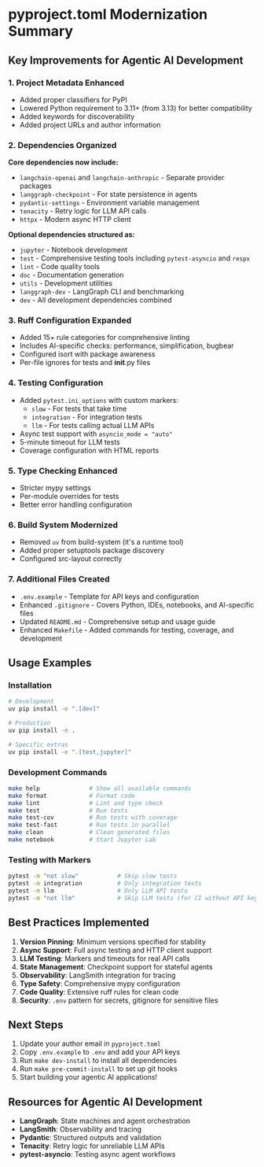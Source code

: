 # pyproject.toml Modernization Summary

## Key Improvements for Agentic AI Development

### 1. **Project Metadata Enhanced**
- Added proper classifiers for PyPI
- Lowered Python requirement to 3.11+ (from 3.13) for better compatibility
- Added keywords for discoverability
- Added project URLs and author information

### 2. **Dependencies Organized**
**Core dependencies now include:**
- `langchain-openai` and `langchain-anthropic` - Separate provider packages
- `langgraph-checkpoint` - For state persistence in agents
- `pydantic-settings` - Environment variable management
- `tenacity` - Retry logic for LLM API calls
- `httpx` - Modern async HTTP client

**Optional dependencies structured as:**
- `jupyter` - Notebook development
- `test` - Comprehensive testing tools including `pytest-asyncio` and `respx`
- `lint` - Code quality tools
- `doc` - Documentation generation
- `utils` - Development utilities
- `langgraph-dev` - LangGraph CLI and benchmarking
- `dev` - All development dependencies combined

### 3. **Ruff Configuration Expanded**
- Added 15+ rule categories for comprehensive linting
- Includes AI-specific checks: performance, simplification, bugbear
- Configured isort with package awareness
- Per-file ignores for tests and __init__.py files

### 4. **Testing Configuration**
- Added `pytest.ini_options` with custom markers:
  - `slow` - For tests that take time
  - `integration` - For integration tests
  - `llm` - For tests calling actual LLM APIs
- Async test support with `asyncio_mode = "auto"`
- 5-minute timeout for LLM tests
- Coverage configuration with HTML reports

### 5. **Type Checking Enhanced**
- Stricter mypy settings
- Per-module overrides for tests
- Better error handling configuration

### 6. **Build System Modernized**
- Removed `uv` from build-system (it's a runtime tool)
- Added proper setuptools package discovery
- Configured src-layout correctly

### 7. **Additional Files Created**
- `.env.example` - Template for API keys and configuration
- Enhanced `.gitignore` - Covers Python, IDEs, notebooks, and AI-specific files
- Updated `README.md` - Comprehensive setup and usage guide
- Enhanced `Makefile` - Added commands for testing, coverage, and development

## Usage Examples

### Installation
```bash
# Development
uv pip install -e ".[dev]"

# Production
uv pip install -e .

# Specific extras
uv pip install -e ".[test,jupyter]"
```

### Development Commands
```bash
make help              # Show all available commands
make format            # Format code
make lint              # Lint and type check
make test              # Run tests
make test-cov          # Run tests with coverage
make test-fast         # Run tests in parallel
make clean             # Clean generated files
make notebook          # Start Jupyter Lab
```

### Testing with Markers
```bash
pytest -m "not slow"           # Skip slow tests
pytest -m integration          # Only integration tests
pytest -m llm                  # Only LLM API tests
pytest -m "not llm"            # Skip LLM tests (for CI without API keys)
```

## Best Practices Implemented

1. **Version Pinning**: Minimum versions specified for stability
2. **Async Support**: Full async testing and HTTP client support
3. **LLM Testing**: Markers and timeouts for real API calls
4. **State Management**: Checkpoint support for stateful agents
5. **Observability**: LangSmith integration for tracing
6. **Type Safety**: Comprehensive mypy configuration
7. **Code Quality**: Extensive ruff rules for clean code
8. **Security**: `.env` pattern for secrets, gitignore for sensitive files

## Next Steps

1. Update your author email in `pyproject.toml`
2. Copy `.env.example` to `.env` and add your API keys
3. Run `make dev-install` to install all dependencies
4. Run `make pre-commit-install` to set up git hooks
5. Start building your agentic AI applications!

## Resources for Agentic AI Development

- **LangGraph**: State machines and agent orchestration
- **LangSmith**: Observability and tracing
- **Pydantic**: Structured outputs and validation
- **Tenacity**: Retry logic for unreliable LLM APIs
- **pytest-asyncio**: Testing async agent workflows
